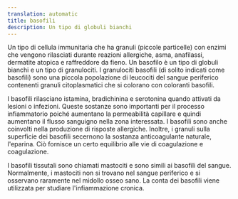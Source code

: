 ```yaml
---
translation: automatic
title: basofili
description: Un tipo di globuli bianchi
---
```


Un tipo di cellula immunitaria che ha granuli (piccole particelle) con enzimi che vengono rilasciati durante reazioni allergiche, asma, anafilassi, dermatite atopica e raffreddore da fieno. Un basofilo è un tipo di globuli bianchi e un tipo di granulociti. I granulociti basofili (di solito indicati come basofili) sono una piccola popolazione di leucociti del sangue periferico contenenti granuli citoplasmatici che si colorano con coloranti basofili.

I basofili rilasciano istamina, bradichinina e serotonina quando attivati da lesioni o infezioni. Queste sostanze sono importanti per il processo infiammatorio poiché aumentano la permeabilità capillare e quindi aumentano il flusso sanguigno nella zona interessata. I basofili sono anche coinvolti nella produzione di risposte allergiche. Inoltre, i granuli sulla superficie dei basofili secernono la sostanza anticoagulante naturale, l'eparina. Ciò fornisce un certo equilibrio alle vie di coagulazione e coagulazione.

I basofili tissutali sono chiamati mastociti e sono simili ai basofili del sangue. Normalmente, i mastociti non si trovano nel sangue periferico e si osservano raramente nel midollo osseo sano. La conta dei basofili viene utilizzata per studiare l'infiammazione cronica.
